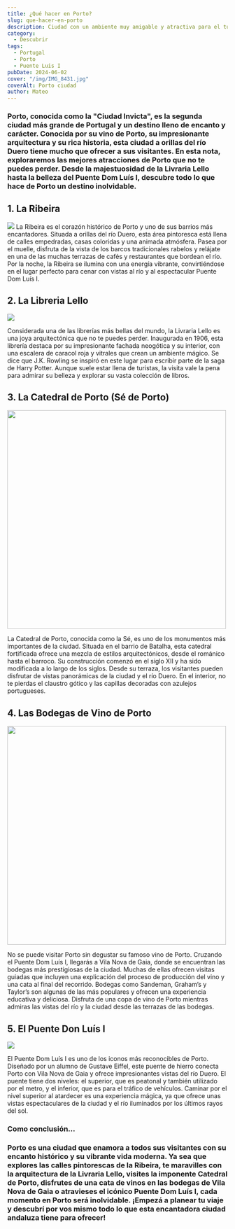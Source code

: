 ```yaml
---
title: ¿Qué hacer en Porto?
slug: que-hacer-en-porto
description: Ciudad con un ambiente muy amigable y atractiva para el turista.
category:
  - Descubrir
tags:
  - Portugal
  - Porto
  - Puente Luis I
pubDate: 2024-06-02
cover: "/img/IMG_8431.jpg"
coverAlt: Porto ciudad 
author: Mateo
---
```


### Porto, conocida como la "Ciudad Invicta", es la segunda ciudad más grande de Portugal y un destino lleno de encanto y carácter. Conocida por su vino de Porto, su impresionante arquitectura y su rica historia, esta ciudad a orillas del río Duero tiene mucho que ofrecer a sus visitantes. En esta nota, exploraremos las mejores atracciones de Porto que no te puedes perder. Desde la majestuosidad de la Livraria Lello hasta la belleza del Puente Dom Luís I, descubre todo lo que hace de Porto un destino inolvidable.

## 1. La Ribeira 
<img src="/images/portugal/ribiera-porto.png">
La Ribeira es el corazón histórico de Porto y uno de sus barrios más encantadores. Situada a orillas del río Duero, esta área pintoresca está llena de calles empedradas, casas coloridas y una animada atmósfera. Pasea por el muelle, disfruta de la vista de los barcos tradicionales rabelos y relájate en una de las muchas terrazas de cafés y restaurantes que bordean el río. Por la noche, la Ribeira se ilumina con una energía vibrante, convirtiéndose en el lugar perfecto para cenar con vistas al río y al espectacular Puente Dom Luís I.

## 2. La Libreria Lello 
<img src="/images/portugal/libreria-leillo.jpg">


Considerada una de las librerías más bellas del mundo, la Livraria Lello es una joya arquitectónica que no te puedes perder. Inaugurada en 1906, esta librería destaca por su impresionante fachada neogótica y su interior, con una escalera de caracol roja y vitrales que crean un ambiente mágico. Se dice que J.K. Rowling se inspiró en este lugar para escribir parte de la saga de Harry Potter. Aunque suele estar llena de turistas, la visita vale la pena para admirar su belleza y explorar su vasta colección de libros.

## 3. La Catedral de Porto (Sé de Porto) 
<img src="/images/portugal/catedral-de-porto.jpeg" width="500px">

La Catedral de Porto, conocida como la Sé, es uno de los monumentos más importantes de la ciudad. Situada en el barrio de Batalha, esta catedral fortificada ofrece una mezcla de estilos arquitectónicos, desde el románico hasta el barroco. Su construcción comenzó en el siglo XII y ha sido modificada a lo largo de los siglos. Desde su terraza, los visitantes pueden disfrutar de vistas panorámicas de la ciudad y el río Duero. En el interior, no te pierdas el claustro gótico y las capillas decoradas con azulejos portugueses.

## 4. Las Bodegas de Vino de Porto 
<img src="/images/portugal/vinos-porto.jpeg" width="500px">

No se puede visitar Porto sin degustar su famoso vino de Porto. Cruzando el Puente Dom Luís I, llegarás a Vila Nova de Gaia, donde se encuentran las bodegas más prestigiosas de la ciudad. Muchas de ellas ofrecen visitas guiadas que incluyen una explicación del proceso de producción del vino y una cata al final del recorrido. Bodegas como Sandeman, Graham’s y Taylor’s son algunas de las más populares y ofrecen una experiencia educativa y deliciosa. Disfruta de una copa de vino de Porto mientras admiras las vistas del río y la ciudad desde las terrazas de las bodegas.

## 5. El Puente Don Luís I 
<img src="/images/portugal/puente-porto.jpg">

El Puente Dom Luís I es uno de los iconos más reconocibles de Porto. Diseñado por un alumno de Gustave Eiffel, este puente de hierro conecta Porto con Vila Nova de Gaia y ofrece impresionantes vistas del río Duero. El puente tiene dos niveles: el superior, que es peatonal y también utilizado por el metro, y el inferior, que es para el tráfico de vehículos. Caminar por el nivel superior al atardecer es una experiencia mágica, ya que ofrece unas vistas espectaculares de la ciudad y el río iluminados por los últimos rayos del sol.

### **Como conclusión...**

### Porto es una ciudad que enamora a todos sus visitantes con su encanto histórico y su vibrante vida moderna. Ya sea que explores las calles pintorescas de la Ribeira, te maravilles con la arquitectura de la Livraria Lello, visites la imponente Catedral de Porto, disfrutes de una cata de vinos en las bodegas de Vila Nova de Gaia o atravieses el icónico Puente Dom Luís I, cada momento en Porto será inolvidable. ¡Empezá a planear tu viaje y descubrí por vos mismo todo lo que esta encantadora ciudad andaluza tiene para ofrecer!